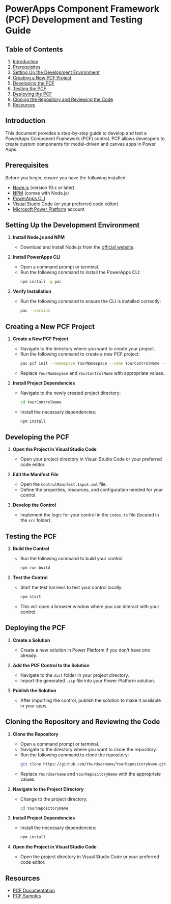 # PowerApps Component Framework (PCF) Development and Testing Guide

## Table of Contents

1. [Introduction](#introduction)
2. [Prerequisites](#prerequisites)
3. [Setting Up the Development Environment](#setting-up-the-development-environment)
4. [Creating a New PCF Project](#creating-a-new-pcf-project)
5. [Developing the PCF](#developing-the-pcf)
6. [Testing the PCF](#testing-the-pcf)
7. [Deploying the PCF](#deploying-the-pcf)
8. [Cloning the Repository and Reviewing the Code](#cloning-the-repository-and-reviewing-the-code)
9. [Resources](#resources)

## Introduction

This document provides a step-by-step guide to develop and test a PowerApps Component Framework (PCF) control. PCF allows developers to create custom components for model-driven and canvas apps in Power Apps.

## Prerequisites

Before you begin, ensure you have the following installed:

- [Node.js](https://nodejs.org/) (version 10.x or later)
- [NPM](https://www.npmjs.com/) (comes with Node.js)
- [PowerApps CLI](https://docs.microsoft.com/en-us/powerapps/developer/component-framework/get-powerapps-cli)
- [Visual Studio Code](https://code.visualstudio.com/) (or your preferred code editor)
- [Microsoft Power Platform](https://make.powerapps.com/) account

## Setting Up the Development Environment

1. **Install Node.js and NPM**
   - Download and install Node.js from the [official website](https://nodejs.org/).

2. **Install PowerApps CLI**
   - Open a command prompt or terminal.
   - Run the following command to install the PowerApps CLI:
     ```bash
     npm install -g pac
     ```

3. **Verify Installation**
   - Run the following command to ensure the CLI is installed correctly:
     ```bash
     pac --version
     ```

## Creating a New PCF Project

1. **Create a New PCF Project**
   - Navigate to the directory where you want to create your project.
   - Run the following command to create a new PCF project:
     ```bash
     pac pcf init --namespace YourNamespace --name YourControlName --template field
     ```
   - Replace `YourNamespace` and `YourControlName` with appropriate values.

2. **Install Project Dependencies**
   - Navigate to the newly created project directory:
     ```bash
     cd YourControlName
     ```
   - Install the necessary dependencies:
     ```bash
     npm install
     ```

## Developing the PCF

1. **Open the Project in Visual Studio Code**
   - Open your project directory in Visual Studio Code or your preferred code editor.

2. **Edit the Manifest File**
   - Open the `ControlManifest.Input.xml` file.
   - Define the properties, resources, and configuration needed for your control.

3. **Develop the Control**
   - Implement the logic for your control in the `index.ts` file (located in the `src` folder).

## Testing the PCF

1. **Build the Control**
   - Run the following command to build your control:
     ```bash
     npm run build
     ```

2. **Test the Control**
   - Start the test harness to test your control locally:
     ```bash
     npm start
     ```
   - This will open a browser window where you can interact with your control.

## Deploying the PCF

1. **Create a Solution**
   - Create a new solution in Power Platform if you don't have one already.

2. **Add the PCF Control to the Solution**
   - Navigate to the `dist` folder in your project directory.
   - Import the generated `.zip` file into your Power Platform solution.

3. **Publish the Solution**
   - After importing the control, publish the solution to make it available in your apps.

## Cloning the Repository and Reviewing the Code

1. **Clone the Repository**
   - Open a command prompt or terminal.
   - Navigate to the directory where you want to clone the repository.
   - Run the following command to clone the repository:
     ```bash
     git clone https://github.com/YourUsername/YourRepositoryName.git
     ```
   - Replace `YourUsername` and `YourRepositoryName` with the appropriate values.

2. **Navigate to the Project Directory**
   - Change to the project directory:
     ```bash
     cd YourRepositoryName
     ```

3. **Install Project Dependencies**
   - Install the necessary dependencies:
     ```bash
     npm install
     ```

4. **Open the Project in Visual Studio Code**
   - Open the project directory in Visual Studio Code or your preferred code editor.

## Resources

- [PCF Documentation](https://docs.microsoft.com/en-us/powerapps/developer/component-framework/overview)
- [PCF Samples](https://github.com/microsoft/PowerApps-Samples/tree/master/component-framework)
